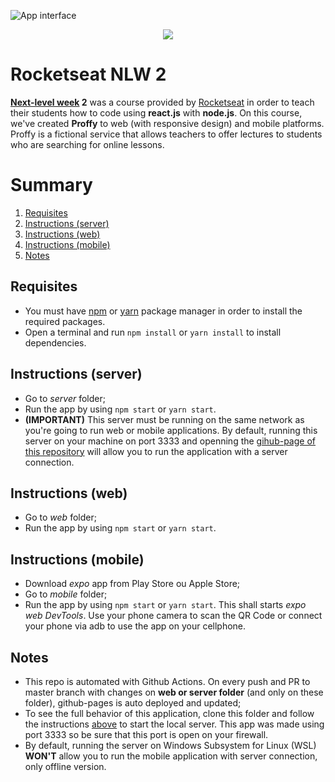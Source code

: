 ![App interface](https://i.imgur.com/caFl24m.jpg)

<p align="center">
  <img src="https://github.com/henriquesqs/rocketseat-nlw2/workflows/Deploy%20Proffy/badge.svg">
</p>

# Rocketseat NLW 2
**[Next-level week](https://nextlevelweek.com/) 2** was a course provided by [Rocketseat](https://rocketseat.com.br/) in order to teach their students how to code using **react.js** with **node.js**. On this course, we've created **Proffy** to web (with responsive design) and mobile platforms. Proffy is a fictional service that allows teachers to offer lectures to students who are searching for online lessons.

# Summary
1. [Requisites](https://github.com/henriquesqs/rocketseat-nlw2#requisites)
2. [Instructions (server)](https://github.com/henriquesqs/rocketseat-nlw2#instructions-server)
3. [Instructions (web)](https://github.com/henriquesqs/rocketseat-nlw2#instructions-web)
4. [Instructions (mobile)](https://github.com/henriquesqs/rocketseat-nlw2#instructions-mobile)
5. [Notes](https://github.com/henriquesqs/rocketseat-nlw2#notes)

## Requisites
- You must have [npm](https://nodejs.org/en/) or [yarn](https://yarnpkg.com/) package manager in order to install the required packages. 
- Open a terminal and run `npm install` or `yarn install` to install dependencies.

## Instructions (server)
- Go to *server* folder;
- Run the app by using `npm start` or `yarn start`.
- **(IMPORTANT)** This server must be running on the same network as you're going to run web or mobile applications. By default, running this server on your machine on port 3333 and openning the [gihub-page of this repository](https://henriquesqs.github.io/rocketseat-nlw2/#/) will allow you to run the application with a server connection. 

## Instructions (web)
- Go to *web* folder;
- Run the app by using `npm start` or `yarn start`.

## Instructions (mobile)
- Download *expo* app from Play Store ou Apple Store;
- Go to *mobile* folder;
- Run the app by using `npm start` or `yarn start`. This shall starts *expo web DevTools*. Use your phone camera to scan the QR Code or connect your phone via adb to use the app on your cellphone.

## Notes
- This repo is automated with Github Actions. On every push and PR to master branch with changes on **web or server folder** (and only on these folder), github-pages is auto deployed and updated;
- To see the full behavior of this application, clone this folder and follow the instructions [above](https://github.com/henriquesqs/rocketseat-nlw2/#instructions-server) to start the local server. This app was made using port 3333 so be sure that this port is open on your firewall.
- By default, running the server on Windows Subsystem for Linux (WSL) **WON'T** allow you to run the mobile application with server connection, only offline version.
